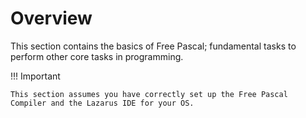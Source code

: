 # Overview

This section contains the basics of Free Pascal; fundamental tasks to perform other core tasks in programming.

!!! Important

    This section assumes you have correctly set up the Free Pascal Compiler and the Lazarus IDE for your OS.